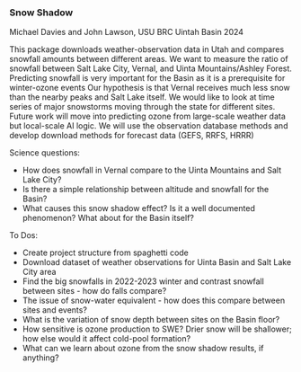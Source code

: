 ### Snow Shadow

Michael Davies and John Lawson, USU BRC Uintah Basin 2024

This package downloads weather-observation data in Utah and compares snowfall amounts between different areas.
We want to measure the ratio of snowfall between Salt Lake City, Vernal, and Uinta Mountains/Ashley Forest.
Predicting snowfall is very important for the Basin as it is a prerequisite for winter-ozone events
Our hypothesis is that Vernal receives much less snow than the nearby peaks and Salt Lake itself.
We would like to look at time series of major snowstorms moving through the state for different sites.
Future work will move into predicting ozone from large-scale weather data but local-scale AI logic.
We will use the observation database methods and develop download methods for forecast data (GEFS, RRFS, HRRR)

Science questions:
* How does snowfall in Vernal compare to the Uinta Mountains and Salt Lake City?
* Is there a simple relationship between altitude and snowfall for the Basin?
* What causes this snow shadow effect? Is it a well documented phenomenon? What about for the Basin itself?

To Dos:
* Create project structure from spaghetti code
* Download dataset of weather observations for Uinta Basin and Salt Lake City area
* Find the big snowfalls in 2022-2023 winter and contrast snowfall between sites - how do falls compare?
* The issue of snow-water equivalent - how does this compare between sites and events?
* What is the variation of snow depth between sites on the Basin floor?
* How sensitive is ozone production to SWE? Drier snow will be shallower; how else would it affect cold-pool formation?
* What can we learn about ozone from the snow shadow results, if anything? 